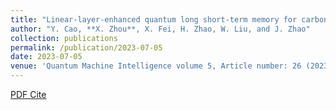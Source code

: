```yaml
---
title: "Linear-layer-enhanced quantum long short-term memory for carbon price forecasting"
author: "Y. Cao, **X. Zhou**, X. Fei, H. Zhao, W. Liu, and J. Zhao"
collection: publications
permalink: /publication/2023-07-05
date: 2023-07-05
venue: 'Quantum Machine Intelligence volume 5, Article number: 26 (2023)'
---
```

[PDF   ](https://link.springer.com/article/10.1007/s42484-023-00115-2)
[Cite](https://link.springer.com/article/10.1007/s42484-023-00115-2#citeas)
